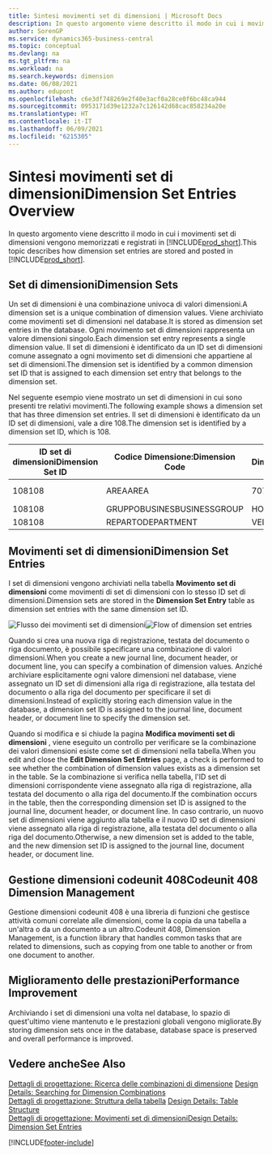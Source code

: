 ```yaml
---
title: Sintesi movimenti set di dimensioni | Microsoft Docs
description: In questo argomento viene descritto il modo in cui i movimenti set di dimensioni vengono memorizzati e registrati in Dynamcis 365.
author: SorenGP
ms.service: dynamics365-business-central
ms.topic: conceptual
ms.devlang: na
ms.tgt_pltfrm: na
ms.workload: na
ms.search.keywords: dimension
ms.date: 06/08/2021
ms.author: edupont
ms.openlocfilehash: c6e3df748269e2f40e3acf0a28ce0f6bc48ca944
ms.sourcegitcommit: 0953171d39e1232a7c126142d68cac858234a20e
ms.translationtype: HT
ms.contentlocale: it-IT
ms.lasthandoff: 06/09/2021
ms.locfileid: "6215305"
---
```

# <a name="dimension-set-entries-overview"></a><span data-ttu-id="0fada-103">Sintesi movimenti set di dimensioni</span><span class="sxs-lookup"><span data-stu-id="0fada-103">Dimension Set Entries Overview</span></span>
<span data-ttu-id="0fada-104">In questo argomento viene descritto il modo in cui i movimenti set di dimensioni vengono memorizzati e registrati in [!INCLUDE[prod_short](includes/prod_short.md)].</span><span class="sxs-lookup"><span data-stu-id="0fada-104">This topic describes how dimension set entries are stored and posted in [!INCLUDE[prod_short](includes/prod_short.md)].</span></span>  

## <a name="dimension-sets"></a><span data-ttu-id="0fada-105">Set di dimensioni</span><span class="sxs-lookup"><span data-stu-id="0fada-105">Dimension Sets</span></span>  
<span data-ttu-id="0fada-106">Un set di dimensioni è una combinazione univoca di valori dimensioni.</span><span class="sxs-lookup"><span data-stu-id="0fada-106">A dimension set is a unique combination of dimension values.</span></span> <span data-ttu-id="0fada-107">Viene archiviato come movimenti set di dimensioni nel database.</span><span class="sxs-lookup"><span data-stu-id="0fada-107">It is stored as dimension set entries in the database.</span></span> <span data-ttu-id="0fada-108">Ogni movimento set di dimensioni rappresenta un valore dimensioni singolo.</span><span class="sxs-lookup"><span data-stu-id="0fada-108">Each dimension set entry represents a single dimension value.</span></span> <span data-ttu-id="0fada-109">Il set di dimensioni è identificato da un ID set di dimensioni comune assegnato a ogni movimento set di dimensioni che appartiene al set di dimensioni.</span><span class="sxs-lookup"><span data-stu-id="0fada-109">The dimension set is identified by a common dimension set ID that is assigned to each dimension set entry that belongs to the dimension set.</span></span>  

<span data-ttu-id="0fada-110">Nel seguente esempio viene mostrato un set di dimensioni in cui sono presenti tre relativi movimenti.</span><span class="sxs-lookup"><span data-stu-id="0fada-110">The following example shows a dimension set that has three dimension set entries.</span></span> <span data-ttu-id="0fada-111">Il set di dimensioni è identificato da un ID set di dimensioni, vale a dire 108.</span><span class="sxs-lookup"><span data-stu-id="0fada-111">The dimension set is identified by a dimension set ID, which is 108.</span></span>  

|<span data-ttu-id="0fada-112">ID set di dimensioni</span><span class="sxs-lookup"><span data-stu-id="0fada-112">Dimension Set ID</span></span>|<span data-ttu-id="0fada-113">Codice Dimensione:</span><span class="sxs-lookup"><span data-stu-id="0fada-113">Dimension Code</span></span>|<span data-ttu-id="0fada-114">Codice Valore Dimensioni:</span><span class="sxs-lookup"><span data-stu-id="0fada-114">Dimension Value Code</span></span>|<span data-ttu-id="0fada-115">Nome valore dimensioni</span><span class="sxs-lookup"><span data-stu-id="0fada-115">Dimension Value Name</span></span>|  
|----------------------|--------------------|--------------------------|--------------------------|  
|<span data-ttu-id="0fada-116">108</span><span class="sxs-lookup"><span data-stu-id="0fada-116">108</span></span>|<span data-ttu-id="0fada-117">AREA</span><span class="sxs-lookup"><span data-stu-id="0fada-117">AREA</span></span>|<span data-ttu-id="0fada-118">70</span><span class="sxs-lookup"><span data-stu-id="0fada-118">70</span></span>|<span data-ttu-id="0fada-119">Nord America</span><span class="sxs-lookup"><span data-stu-id="0fada-119">America North</span></span>|  
|<span data-ttu-id="0fada-120">108</span><span class="sxs-lookup"><span data-stu-id="0fada-120">108</span></span>|<span data-ttu-id="0fada-121">GRUPPOBUSINES</span><span class="sxs-lookup"><span data-stu-id="0fada-121">BUSINESSGROUP</span></span>|<span data-ttu-id="0fada-122">HOME</span><span class="sxs-lookup"><span data-stu-id="0fada-122">HOME</span></span>|<span data-ttu-id="0fada-123">Home</span><span class="sxs-lookup"><span data-stu-id="0fada-123">Home</span></span>|  
|<span data-ttu-id="0fada-124">108</span><span class="sxs-lookup"><span data-stu-id="0fada-124">108</span></span>|<span data-ttu-id="0fada-125">REPARTO</span><span class="sxs-lookup"><span data-stu-id="0fada-125">DEPARTMENT</span></span>|<span data-ttu-id="0fada-126">VENDITE</span><span class="sxs-lookup"><span data-stu-id="0fada-126">SALES</span></span>|<span data-ttu-id="0fada-127">Vendite</span><span class="sxs-lookup"><span data-stu-id="0fada-127">Sales</span></span>|  

## <a name="dimension-set-entries"></a><span data-ttu-id="0fada-128">Movimenti set di dimensioni</span><span class="sxs-lookup"><span data-stu-id="0fada-128">Dimension Set Entries</span></span>  
<span data-ttu-id="0fada-129">I set di dimensioni vengono archiviati nella tabella **Movimento set di dimensioni** come movimenti di set di dimensioni con lo stesso ID set di dimensioni.</span><span class="sxs-lookup"><span data-stu-id="0fada-129">Dimension sets are stored in the **Dimension Set Entry** table as dimension set entries with the same dimension set ID.</span></span>  

<span data-ttu-id="0fada-130">![Flusso dei movimenti set di dimensioni](media/dimensionentrynav7.png "Flusso dei movimenti set di dimensioni")</span><span class="sxs-lookup"><span data-stu-id="0fada-130">![Flow of dimension set entries](media/dimensionentrynav7.png "Flow of dimension set entries")</span></span>  

<span data-ttu-id="0fada-131">Quando si crea una nuova riga di registrazione, testata del documento o riga documento, è possibile specificare una combinazione di valori dimensioni.</span><span class="sxs-lookup"><span data-stu-id="0fada-131">When you create a new journal line, document header, or document line, you can specify a combination of dimension values.</span></span> <span data-ttu-id="0fada-132">Anziché archiviare esplicitamente ogni valore dimensioni nel database, viene assegnato un ID set di dimensioni alla riga di registrazione, alla testata del documento o alla riga del documento per specificare il set di dimensioni.</span><span class="sxs-lookup"><span data-stu-id="0fada-132">Instead of explicitly storing each dimension value in the database, a dimension set ID is assigned to the journal line, document header, or document line to specify the dimension set.</span></span>  

<span data-ttu-id="0fada-133">Quando si modifica e si chiude la pagina **Modifica movimenti set di dimensioni** , viene eseguito un controllo per verificare se la combinazione dei valori dimensioni esiste come set di dimensioni nella tabella.</span><span class="sxs-lookup"><span data-stu-id="0fada-133">When you edit and close the **Edit Dimension Set Entries** page, a check is performed to see whether the combination of dimension values exists as a dimension set in the table.</span></span> <span data-ttu-id="0fada-134">Se la combinazione si verifica nella tabella, l'ID set di dimensioni corrispondente viene assegnato alla riga di registrazione, alla testata del documento o alla riga del documento.</span><span class="sxs-lookup"><span data-stu-id="0fada-134">If the combination occurs in the table, then the corresponding dimension set ID is assigned to the journal line, document header, or document line.</span></span> <span data-ttu-id="0fada-135">In caso contrario, un nuovo set di dimensioni viene aggiunto alla tabella e il nuovo ID set di dimensioni viene assegnato alla riga di registrazione, alla testata del documento o alla riga del documento.</span><span class="sxs-lookup"><span data-stu-id="0fada-135">Otherwise, a new dimension set is added to the table, and the new dimension set ID is assigned to the journal line, document header, or document line.</span></span>

## <a name="codeunit-408-dimension-management"></a><span data-ttu-id="0fada-136">Gestione dimensioni codeunit 408</span><span class="sxs-lookup"><span data-stu-id="0fada-136">Codeunit 408 Dimension Management</span></span>
<span data-ttu-id="0fada-137">Gestione dimensioni codeunit 408 è una libreria di funzioni che gestisce attività comuni correlate alle dimensioni, come la copia da una tabella a un'altra o da un documento a un altro.</span><span class="sxs-lookup"><span data-stu-id="0fada-137">Codeunit 408, Dimension Management, is a function library that handles common tasks that are related to dimensions, such as copying from one table to another or from one document to another.</span></span>

## <a name="performance-improvement"></a><span data-ttu-id="0fada-138">Miglioramento delle prestazioni</span><span class="sxs-lookup"><span data-stu-id="0fada-138">Performance Improvement</span></span>  
<span data-ttu-id="0fada-139">Archiviando i set di dimensioni una volta nel database, lo spazio di quest'ultimo viene mantenuto e le prestazioni globali vengono migliorate.</span><span class="sxs-lookup"><span data-stu-id="0fada-139">By storing dimension sets once in the database, database space is preserved and overall performance is improved.</span></span>  

## <a name="see-also"></a><span data-ttu-id="0fada-140">Vedere anche</span><span class="sxs-lookup"><span data-stu-id="0fada-140">See Also</span></span>
<span data-ttu-id="0fada-141">[Dettagli di progettazione: Ricerca delle combinazioni di dimensione](design-details-searching-for-dimension-combinations.md) </span><span class="sxs-lookup"><span data-stu-id="0fada-141">[Design Details: Searching for Dimension Combinations](design-details-searching-for-dimension-combinations.md) </span></span>  
<span data-ttu-id="0fada-142">[Dettagli di progettazione: Struttura della tabella](design-details-table-structure.md) </span><span class="sxs-lookup"><span data-stu-id="0fada-142">[Design Details: Table Structure](design-details-table-structure.md) </span></span>  
[<span data-ttu-id="0fada-143">Dettagli di progettazione: Movimenti set di dimensioni</span><span class="sxs-lookup"><span data-stu-id="0fada-143">Design Details: Dimension Set Entries</span></span>](design-details-dimension-set-entries.md)   


[!INCLUDE[footer-include](includes/footer-banner.md)]
